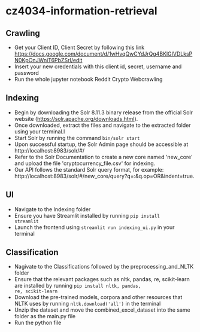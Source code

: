 # cz4034-information-retrieval

## Crawling
- Get your Client ID, Client Secret by following this link https://docs.google.com/document/d/1wHvqQwCYdJrQg4BKlGIVDLksPN0KpOnJWniT6PbZSrI/edit
- Insert your new credentials with this client id, secret, username and password
- Run the whole jupyter notebook Reddit Crypto Webcrawling

## Indexing
- Begin by downloading the Solr 8.11.3 binary release from the official Solr website (https://solr.apache.org/downloads.html).
- Once downloaded, extract the files and navigate to the extracted folder using your terminal.l
- Start Solr by running the command <code>bin/solr start</code>
- Upon successful startup, the Solr Admin page should be accessible at http://localhost:8983/solr/#/
- Refer to the Solr Documentation to create a new core named 'new_core' and upload the file 'cryptocurrency_file.csv' for indexing.
- Our API follows the standard Solr query format, for example: http://localhost:8983/solr/#/new_core/query?q=:&q.op=OR&indent=true.

## UI
- Navigate to the Indexing folder
- Ensure you have Streamlit installed by running <code>pip install streamlit</code>
- Launch the frontend using <code>streamlit run indexing_ui.py</code> in your terminal

## Classification
- Nagivate to the Classifications followed by the preprocessing_and_NLTK folder
- Ensure that the relevant packages such as nltk, pandas, re, scikit-learn are installed by running <code>pip install nltk, pandas, re, scikit-learn</code>
- Download the pre-trained models, corpora and other resources that NLTK uses by running <code>nltk.download('all')</code> in the terminal
- Unzip the dataset and move the combined_excel_dataset into the same folder as the main.py file
- Run the python file
